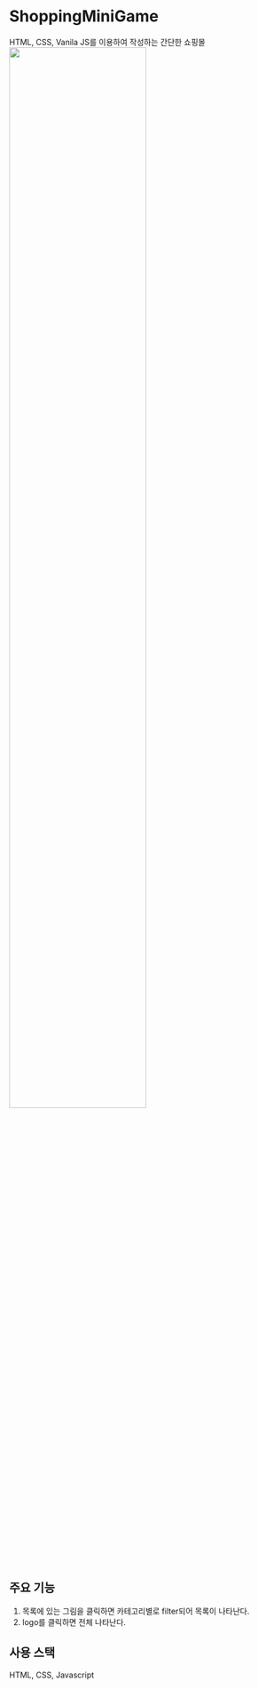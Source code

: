 # ShoppingMiniGame
HTML, CSS, Vanila JS를 이용하여 작성하는 간단한 쇼핑몰
<img width="70%" src="https://user-images.githubusercontent.com/72387948/228346006-85915c8b-8831-4cdc-b3c1-bb0df94dc71e.png"/>


## 주요 기능
1. 목록에 있는 그림을 클릭하면 카테고리별로 filter되어 목록이 나타난다.
2. logo를 클릭하면 전체  나타난다.

## 사용 스택
HTML, CSS, Javascript
